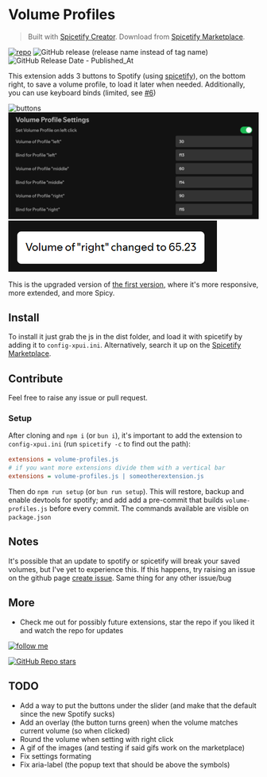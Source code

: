 # Volume Profiles

> Built with [Spicetify Creator](https://github.com/FlafyDev/spicetify-creator). Download from [Spicetify Marketplace](https://github.com/CharlieS1103/spicetify-marketplace).

[![repo](https://img.shields.io/badge/notPlancha/volume--profiles--v2-272829?logo=github)](https://github.com/notPlancha/Volume-Profiles-Spicetify-Extension-v2)
![GitHub release (release name instead of tag name)](https://img.shields.io/github/v/release/notPlancha/volume-profiles-v2)
![GitHub Release Date - Published_At](https://img.shields.io/github/release-date/notPlancha/volume-profiles-v2)

This extension adds 3 buttons to Spotify (using [spicetify](https://github.com/spicetify/spicetify-cli)), on the bottom right, to save a volume profile, to load it later when needed.
Additionally, you can use keyboard binds (limited, see [#6](https://github.com/notPlancha/volume-profiles-v2/issues/6))

![buttons](assets/buttons.png)
![settings](assets/settings.png)
![notification](assets/notification.png)

This is the upgraded version of [the first version](https://github.com/notPlancha/volume-profiles-v1), where it's more responsive, more extended, and more Spicy.



## Install
To install it just grab the js in the dist folder, and load it with spicetify by adding it to `config-xpui.ini`. Alternatively, search it up on the [Spicetify Marketplace](https://github.com/CharlieS1103/spicetify-marketplace). 


## Contribute
Feel free to raise any issue or pull request.

### Setup

After cloning and `npm i` (or `bun i`), it's important to add the extension to `config-xpui.ini` (run `spicetify -c` to find out the path):

```ini
extensions = volume-profiles.js
# if you want more extensions divide them with a vertical bar
extensions = volume-profiles.js | someotherextension.js
```

Then do `npm run setup` (or `bun run setup`). This will restore, backup and enable devtools for spotify; and add add a pre-commit that builds `volume-profiles.js` before every commit. The commands available are visible on `package.json`

## Notes

It's possible that an update to spotify or spicetify will break your saved volumes, but I've yet to experience this. If this happens, try raising an issue on the github page
[create issue](https://github.com/user/repository/issues/new). Same thing for any other issue/bug

## More

- Check me out for possibly future extensions, star the repo if you liked it and watch the repo for updates

[![follow me](https://img.shields.io/github/followers/notPlancha?style=social)](https://github.com/notPlancha)

[![GitHub Repo stars](https://img.shields.io/github/stars/notPlancha/Volume-Profiles-Spicetify-Extension-v2?style=social)](https://github.com/notPlancha/Volume-Profiles-Spicetify-Extension-v2)

## TODO

* Add a way to put the buttons under the slider (and make that the default since the new Spotify sucks)
* Add an overlay (the button turns green) when the volume matches current volume (so when clicked)
* Round the volume when setting with right click
* A gif of the images (and testing if said gifs work on the marketplace)
* Fix settings formating
* Fix aria-label (the popup text that should be above the symbols)

